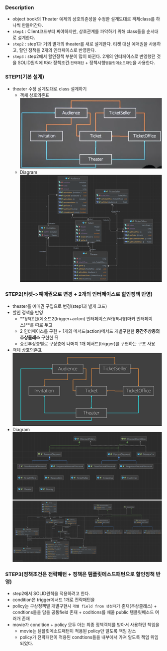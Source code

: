 ### Description
- object book의 Theater 예제의 상호의존성을 수정한 설계도대로 객체class를 하나씩 만들어간다.
- `step1` : Client코드부터 짜야하지만, 상호관계를 파악하기 위해 class들을 순서대로 설계한다.
- `step2` : step1과 거의 별개의 theater를 새로 설계한다. 티켓 대신 예매권을 사용하고, 할인 정책을 2개의 인터페이스로 반영한다.
- `step3` : step2에서 할인정책 부분이 많이 바뀐다. 2개의 인터페이스로 반영했던 것을 SOLID원칙에 따라 정책조건:`전략패턴` + 정책시행`템플릿메소드패턴`을 사용한다.

### STEP1(기본 설계)
- theater 수정 설계도대로 class 설계하기
    - 객체 상호의존표
        ![image-20220122214556326](https://raw.githubusercontent.com/is3js/screenshots/main/image-20220122214556326.png)
    - Diagram
        ![image-20220621120453611](https://raw.githubusercontent.com/is3js/screenshots/main/image-20220621120453611.png)


### STEP2(티켓->예매권으로 변경 + 2개의 인터페이스로 할인정책 반영)
- theater를 예매권 구입으로 변경(step1과 별개 코드)
- 할인 정책을 반영
    - **`정책조건`(메소드2(trigger+acton) 인터페이스)와`정책시행`(마커 인터페이스)**를 따로 두고
    - 2 인터페이스를 구현 + 1개의 메서드(action)메서드 개별구현한 **중간추상층의 추상클래스** 구현한 뒤
    - 중간추상층별로 구상층에 나머지 1개 메서드(trigger)를 구현하는 구조 사용
- 객체 상호의존표
    ![image-20191124163632027](https://raw.githubusercontent.com/is3js/screenshots/main/68747470733a2f2f747661312e73696e61696d672e636e2f6c617267652f30303679386d4e366779316739393633666b337a766a333131713069676d79372e6a7067)
- Diagram
    ![image-20220623170546098](https://raw.githubusercontent.com/is3js/screenshots/main/image-20220623170546098.png)
    ![image-20220623170509341](https://raw.githubusercontent.com/is3js/screenshots/main/image-20220623170509341.png)

### STEP3(정책조건은 전략패턴 + 정책은 템플릿메소드패턴으로 할인정책 반영)
- step2에서 SOLID원칙을 적용하려고 한다.
- condition은 trigger메서드 1개로 전략패턴을
- policy는 구상정책별 개별구현시 `개별 field from 생성자`가 존재(추상클래스) + condtions들을 담을 공통field 존재 + coditions를 채울 public 템플릿메소드 여러개 존재 
- movie가 condition + policy 모두 아는 최종 정책객체를 받아서 사용하던 책임을
    - movie는 템플릿메소드패턴이 적용된 policy만 알도록 책임 감소
    - policy가 전략패턴이 적용된 condtions들을 내부에서 가져 알도록 책임 위임 되었다.
